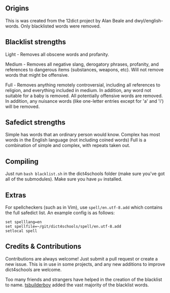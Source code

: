 ## Origins
This is was created from the 12dict project by Alan Beale and dwyl/english-words. Only blacklisted words were removed.

## Blacklist strengths
Light - Removes all obscene words and profanity.

Medium - Removes all negative slang, derogatory phrases, profanity, and references to dangerous items (substances, weapons, etc). Will not remove words that might be offensive.

Full - Removes anything remotely controversial, including all references to religion, and everything included in medium. In addition, any word not suitable for a baby is removed. All potentially offensive words are removed. In addition, any nuisance words (like one-letter entries except for 'a' and 'i') will be removed.

## Safedict strengths
Simple has words that an ordinary person would know.
Complex has most words in the English language (not including coined words)
Full is a combination of simple and complex, with repeats taken out.

## Compiling
Just run `bash blacklist.sh` in the dict4schools folder (make sure you've got all of the submodules). Make sure you have `pv` installed.

## Extras
For spellcheckers (such as in Vim), use `spell/en.utf-8.add` which contains the full safedict list. An example config is as follows:

```
set spelllang=en
set spellfile=~/git/dict4schools/spell/en.utf-8.add
setlocal spell
```

## Credits & Contributions
Contributions are always welcome! Just submit a pull request or create a new issue. This is in use in some projects, and any new additions to improve dict4schools are welcome.

Too many friends and strangers have helped in the creation of the blacklist to name.
[tsbuilderboy](https://github.com/tsbuilderboy) added the vast majority of the blacklist words.
